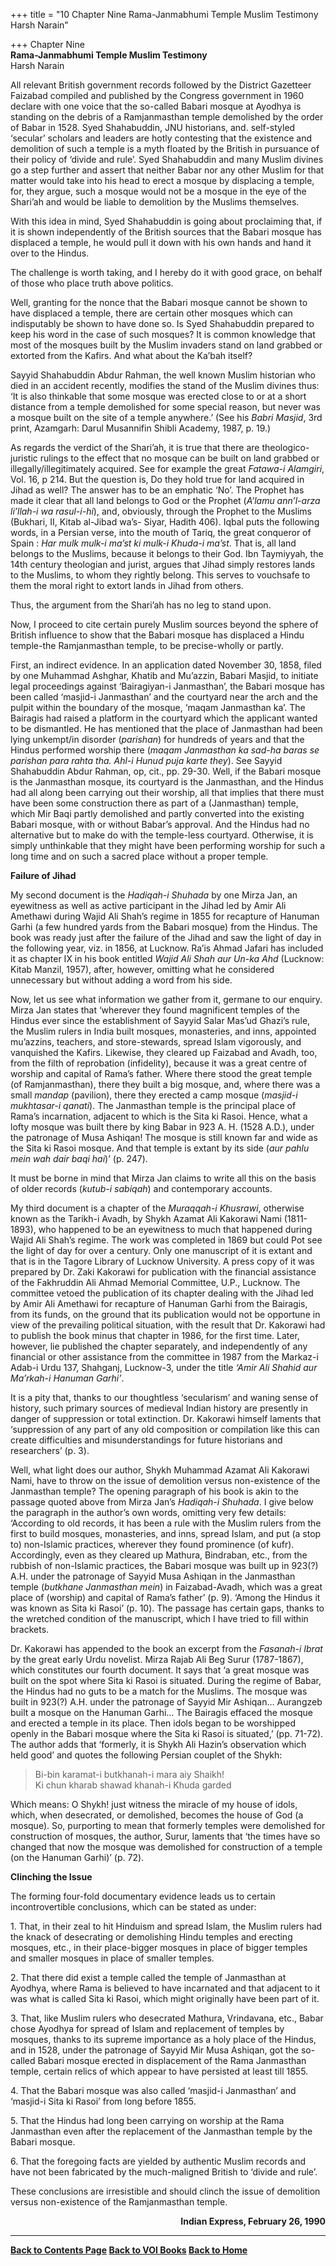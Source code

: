 +++
title = "10 Chapter Nine Rama-Janmabhumi Temple Muslim Testimony Harsh Narain"

+++
Chapter Nine  
**Rama-Janmabhumi Temple Muslim Testimony**  
Harsh Narain

All relevant British government records followed by the District Gazetteer Faizabad compiled and published by the Congress government in 1960 declare with one voice that the so-called Babari mosque at Ayodhya is standing on the debris of a Ramjanmasthan temple demolished by the order of Babar in 1528.  Syed Shahabuddin, JNU historians, and. self-styled ‘secular’ scholars and leaders are hotly contesting that the existence and demolition of such a temple is a myth floated by the British in pursuance of their policy of ‘divide and rule’.  Syed Shahabuddin and many Muslim divines go a step further and assert that neither Babar nor any other Muslim for that matter would take into his head to erect a mosque by displacing a temple, for, they argue, such a mosque would not be a mosque in the eye of the Shari’ah and would be liable to demolition by the Muslims themselves.

With this idea in mind, Syed Shahabuddin is going about proclaiming that, if it is shown independently of the British sources that the Babari mosque has displaced a temple, he would pull it down with his own hands and hand it over to the Hindus.

The challenge is worth taking, and I hereby do it with good grace, on behalf of those who place truth above politics.

Well, granting for the nonce that the Babari mosque cannot be shown to have displaced a temple, there are certain other mosques which can indisputably be shown to have done so. Is Syed Shahabuddin prepared to keep his word in the case of such mosques? It is common knowledge that most of the mosques built by the Muslim invaders stand on land grabbed or extorted from the Kafirs. And what about the Ka’bah itself?

Sayyid Shahabuddin Abdur Rahman, the well known Muslim historian who died in an accident recently, modifies the stand of the Muslim divines thus: ‘It is also thinkable that some mosque was erected close to or at a short distance from a temple demolished for some special reason, but never was a mosque built on the site of a temple anywhere.’ (See his
*Babri Masjid*, 3rd print, Azamgarh: Darul Musannifin Shibli Academy,
1987, p. 19.)

As regards the verdict of the Shari’ah, it is true that there are theologico-juristic rulings to the effect that no mosque can be built on land grabbed or illegally/illegitimately acquired. See for example the great *Fatawa-i Alamgiri*, Vol. 16, p 214. But the question is, Do they hold true for land acquired in Jihad as well? The answer has to be an emphatic ‘No’. The Prophet has made it clear that all land belongs to God or the Prophet (*A’lamu ann’l-arza li’llah-i wa rasul-i-hi*), and, obviously, through the Prophet to the Muslims (Bukhari, II, Kitab al-Jibad wa’s- Siyar, Hadith 406). Iqbal puts the following words, in a Persian verse, into the mouth of Tariq, the great conqueror of Spain :
*Har mulk mulk-i ma’st ki mulk-i Khuda-i ma’st*.  That is, all land
belongs to the Muslims, because it belongs to their God. Ibn Taymiyyah, the 14th century theologian and jurist, argues that Jihad simply restores lands to the Muslims, to whom they rightly belong.  This serves to vouchsafe to them the moral right to extort lands in Jihad from others.

Thus, the argument from the Shari’ah has no leg to stand upon.

Now, I proceed to cite certain purely Muslim sources beyond the sphere of British influence to show that the Babari mosque has displaced a Hindu temple-the Ramjanmasthan temple, to be precise-wholly or partly.

First, an indirect evidence.  In an application dated November 30, 1858, filed by one Muhammad Ashghar, Khatib and Mu’azzin, Babari Masjid, to initiate legal proceedings against ‘Bairagiyan-i Janmasthan’, the Babari mosque has been called ‘masjid-i Janmasthan’ and the courtyard near the arch and the pulpit within the boundary of the mosque, ‘maqam Janmasthan ka’. The Bairagis had raised a platform in the courtyard which the applicant wanted to be dismantled. He has mentioned that the place of Janmasthan had been lying unkempt/in disorder (*parishan*) for hundreds of years and that the Hindus performed worship there (*maqam Janmasthan ka sad-ha baras se parishan para rahta tha. Ahl-i Hunud puja karte they*). See Sayyid Shahabuddin Abdur Rahman, op, cit., pp. 29-30.  Well, if the Babari mosque is the Janmasthan mosque, its courtyard is the Janmasthan, and the Hindus had all along been carrying out their worship, all that implies that there must have been some construction there as part of a (Janmasthan) temple, which Mir Baqi partly demolished and partly converted into the existing Babari mosque, with or without Babar’s approval. And the Hindus had no alternative but to make do with the temple-less courtyard. Otherwise, it is simply unthinkable that they might have been performing worship for such a long time and on such a sacred place without a proper temple.

**Failure of Jihad**

My second document is the *Hadiqah-i Shuhada* by one Mirza Jan, an eyewitness as well as active participant in the Jihad led by Amir Ali Amethawi during Wajid Ali Shah’s regime in 1855 for recapture of Hanuman Garhi (a few hundred yards from the Babari mosque) from the Hindus. The book was ready just after the failure of the Jihad and saw the light of day in the following year, viz. in 1856, at Lucknow. Ra’is Ahmad Jafari has included it as chapter IX in his book entitled *Wajid Ali Shah aur Un-ka Ahd* (Lucknow: Kitab Manzil, 1957), after, however, omitting what he considered unnecessary but without adding a word from his side.

Now, let us see what information we gather from it, germane to our enquiry. Mirza Jan states that ‘wherever they found magnificent temples of the Hindus ever since the establishment of Sayyid Salar Mas’ud Ghazi’s rule, the Muslim rulers in India built mosques, monasteries, and inns, appointed mu’azzins, teachers, and store-stewards, spread Islam vigorously, and vanquished the Kafirs. Likewise, they cleared up Faizabad and Avadh, too, from the filth of reprobation (infidelity), because it was a great centre of worship and capital of Rama’s father. Where there stood the great temple (of Ramjanmasthan), there they built a big mosque, and, where there was a small *mandap* (pavilion), there they erected a camp mosque (*masjid-i mukhtasar-i qanati*). The Janmasthan temple is the principal place of Rama’s incarnation, adjacent to which is the Sita ki Rasoi. Hence, what a lofty mosque was built there by king Babar in 923 A. H. (1528 A.D.), under the patronage of Musa Ashiqan! The mosque is still known far and wide as the Sita ki Rasoi mosque.  And that temple is extant by its side (*aur pahlu mein wah dair baqi hai*)’ (p. 247).

It must be borne in mind that Mirza Jan claims to write all this on the basis of older records (*kutub-i sabiqah*) and contemporary accounts.

My third document is a chapter of the *Muraqqah-i Khusrawi*, otherwise known as the Tarikh-i Avadh, by Shykh Azamat Ali Kakorawi Nami
(1811-1893), who happened to be an eyewitness to much that happened
during Wajid Ali Shah’s regime. The work was completed in 1869 but could Pot see the light of day for over a century. Only one manuscript of it is extant and that is in the Tagore Library of Lucknow University. A press copy of it was prepared by Dr. Zaki Kakorawi for publication with the financial assistance of the Fakhruddin Ali Ahmad Memorial Committee, U.P., Lucknow. The committee vetoed the publication of its chapter dealing with the Jihad led by Amir Ali Amethawi for recapture of Hanuman Garhi from the Bairagis, from its funds, on the ground that its publication would not be opportune in view of the prevailing political situation, with the result that Dr. Kakorawi had to publish the book minus that chapter in 1986, for the first time.  Later, however, lie published the chapter separately, and independently of any financial or other assistance from the committee in 1987 from the Markaz-i Adab-i Urdu 137, Shahganj, Lucknow-3, under the title *‘Amir Ali Shahid aur Ma’rkah-i Hanuman Garhi’*.

It is a pity that, thanks to our thoughtless ‘secularism’ and waning sense of history, such primary sources of medieval Indian history are presently in danger of suppression or total extinction.  Dr. Kakorawi himself laments that ‘suppression of any part of any old composition or compilation like this can create difficulties and misunderstandings for future historians and researchers’ (p. 3).

Well, what light does our author, Shykh Muhammad Azamat Ali Kakorawi Nami, have to throw on the issue of demolition versus non-existence of the Janmasthan temple?  The opening paragraph of his book is akin to the passage quoted above from Mirza Jan’s *Hadiqah-i Shuhada*. I give below the paragraph in the author’s own words, omitting very few details: ‘According to old records, it has been a rule with the Muslim rulers from the first to build mosques, monasteries, and inns, spread Islam, and put (a stop to) non-Islamic practices, wherever they found prominence (of kufr). Accordingly, even as they cleared up Mathura, Bindraban, etc., from the rubbish of non-Islamic practices, the Babari mosque was built up in 923(?) A.H. under the patronage of Sayyid Musa Ashiqan in the Janmasthan temple (*butkhane Janmasthan mein*) in Faizabad-Avadh, which was a great place of (worship) and capital of Rama’s father’ (p. 9).  ‘Among the Hindus it was known as Sita ki Rasoi’
(p. 10). The passage has certain gaps, thanks to the wretched condition
of the manuscript, which I have tried to fill within brackets.

Dr. Kakorawi has appended to the book an excerpt from the *Fasanah-i Ibrat* by the great early Urdu novelist. Mirza Rajab Ali Beg Surur
(1787-1867), which constitutes our fourth document.  It says that ‘a
great mosque was built on the spot where Sita ki Rasoi is situated. During the regime of Babar, the Hindus had no guts to be a match for the Muslims.  The mosque was built in 923(?) A.H. under the patronage of Sayyid Mir Ashiqan… Aurangzeb built a mosque on the Hanuman Garhi… The Bairagis effaced the mosque and erected a temple in its place. Then idols began to be worshipped openly in the Babari mosque where the Sita ki Rasoi is situated,’ (pp. 71-72). The author adds that ‘formerly, it is Shykh Ali Hazin’s observation which held good’ and quotes the following Persian couplet of the Shykh:

> Bi-bin karamat-i butkhanah-i mara aiy Shaikh!  
> Ki chun kharab shawad khanah-i Khuda garded

Which means: O Shykh! just witness the miracle of my house of idols, which, when desecrated, or demolished, becomes the house of God (a mosque). So, purporting to mean that formerly temples were demolished for construction of mosques, the author, Surur, laments that ‘the times have so changed that now the mosque was demolished for construction of a temple (on the Hanuman Garhi)’ (p. 72).

**Clinching the Issue**

The forming four-fold documentary evidence leads us to certain incontrovertible conclusions, which can be stated as under:

1\. That, in their zeal to hit Hinduism and spread Islam, the Muslim rulers had the knack of desecrating or demolishing Hindu temples and erecting mosques, etc., in their place-bigger mosques in place of bigger temples and smaller mosques in place of smaller temples.

2\. That there did exist a temple called the temple of Janmasthan at Ayodhya, where Rama is believed to have incarnated and that adjacent to it was what is called Sita ki Rasoi, which might originally have been part of it.

3\. That, like Muslim rulers who desecrated Mathura, Vrindavana, etc., Babar chose Ayodhya for spread of Islam and replacement of temples by mosques, thanks to its supreme importance as a holy place of the Hindus, and in 1528, under the patronage of Sayyid Mir Musa Ashiqan, got the so-called Babari mosque erected in displacement of the Rama Janmasthan temple, certain relics of which appear to have persisted at least till 1855.

4\. That the Babari mosque was also called ‘masjid-i Janmasthan’ and ‘masjid-i Sita ki Rasoi’ from long before 1855.

5\. That the Hindus had long been carrying on worship at the Rama Janmasthan even after the replacement of the Janmasthan temple by the Babari mosque.

6\. That the foregoing facts are yielded by authentic Muslim records and have not been fabricated by the much-maligned British to ‘divide and rule’.

These conclusions are irresistible and should clinch the issue of demolition versus non-existence of the Ramjanmasthan temple.

<div align="right">

**Indian Express, February 26, 1990**

</div>

------------------------------------------------------------------------

**[Back to Contents Page](index.htm)    [Back to VOI
Books](http://voiceofdharma.org/books)    [Back to Home](http://voiceofdharma.org)**
